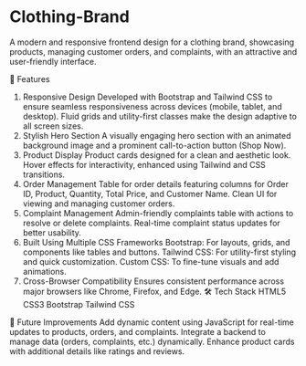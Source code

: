 # Clothing-Brand
 A modern and responsive frontend design for a clothing brand, showcasing products, managing customer orders, and complaints, with an attractive and user-friendly interface.



🚀 Features
1. Responsive Design
Developed with Bootstrap and Tailwind CSS to ensure seamless responsiveness across devices (mobile, tablet, and desktop).
Fluid grids and utility-first classes make the design adaptive to all screen sizes.
2. Stylish Hero Section
A visually engaging hero section with an animated background image and a prominent call-to-action button (Shop Now).
3. Product Display
Product cards designed for a clean and aesthetic look.
Hover effects for interactivity, enhanced using Tailwind and CSS transitions.
4. Order Management
Table for order details featuring columns for Order ID, Product, Quantity, Total Price, and Customer Name.
Clean UI for viewing and managing customer orders.
5. Complaint Management
Admin-friendly complaints table with actions to resolve or delete complaints.
Real-time complaint status updates for better usability.
6. Built Using Multiple CSS Frameworks
Bootstrap: For layouts, grids, and components like tables and buttons.
Tailwind CSS: For utility-first styling and quick customization.
Custom CSS: To fine-tune visuals and add animations.
7. Cross-Browser Compatibility
Ensures consistent performance across major browsers like Chrome, Firefox, and Edge.
🛠️ Tech Stack
HTML5
CSS3
Bootstrap
Tailwind CSS


📅 Future Improvements
Add dynamic content using JavaScript for real-time updates to products, orders, and complaints.
Integrate a backend to manage data (orders, complaints, etc.) dynamically.
Enhance product cards with additional details like ratings and reviews.